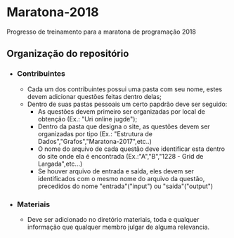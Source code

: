 # Maratona-2018
Progresso de treinamento para a maratona de programação 2018
## Organização do repositório
* ### Contribuintes
    * Cada um dos contribuintes possui uma pasta com seu nome, estes devem adicionar questões feitas dentro delas;
    * Dentro de suas pastas pessoais um certo papdrão deve ser seguido:
        * As questões devem primeiro ser organizadas por local de obtenção (Ex.: "Uri online jugde");
        * Dentro da pasta que designa o site, as questões devem ser organizadas por tipo (Ex.: "Estrutura de Dados","Grafos","Maratona-2017",etc..)
        * O nome do arquivo de cada questão deve identificar esta dentro do site onde ela é encontrada (Ex.:"A","B","1228 - Grid de Largada",etc...)
        * Se houver arquivo de entrada e saída, eles devem ser identificados com o mesmo nome do arquivo da questão, precedidos do nome "entrada"("input") ou "saida"("output")
* ### Materiais
    *  Deve ser adicionado no diretório materiais, toda e qualquer informação que qualquer membro julgar de alguma relevancia.
